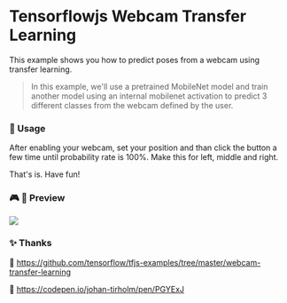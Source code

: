 # Tensorflowjs Webcam Transfer Learning
This example shows you how to predict poses from a webcam using transfer learning.

> In this example, we'll use a pretrained MobileNet model and train another model using an internal mobilenet activation to predict 3 different classes from the webcam defined by the user.


### 🔮 Usage
After enabling your webcam, set your position and than click the button a few time until probability rate is 100%.
Make this for left, middle and right.

That's is. Have fun!


### 🎮 📓 Preview
<img src="https://raw.githubusercontent.com/mburakerman/tensorflowjs-webcam-transfer-learning/master/preview.gif?token=AEGNZBSUZ2LJHMLXKHN6NCK7LTER4">


### ✨ Thanks 
🚀 https://github.com/tensorflow/tfjs-examples/tree/master/webcam-transfer-learning

🚀 https://codepen.io/johan-tirholm/pen/PGYExJ
